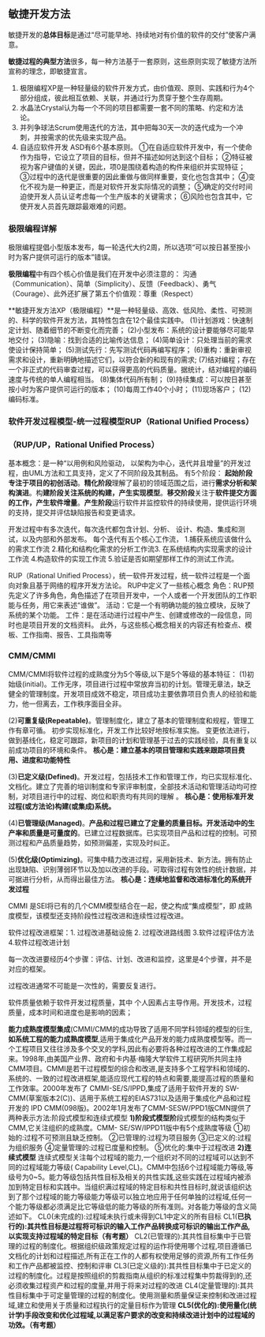 ## 敏捷开发方法
敏捷开发的**总体目标**是通过“尽可能早地、持续地对有价值的软件的交付”使客户满意。

**敏捷过程的典型方法**很多，每一种方法基于一套原则，这些原则实现了敏捷方法所宣称的理念，即敏捷宣言。
1. 极限编程XP是一种轻量级的软件开发方式，由价值观、原则、实践和行为4个部分组成，彼此相互依赖、关联，并通过行为贯穿于整个生存周期。
2. 水晶法Crystal认为每一个不同的项目都需要一套不同的策略、约定和方法论。
3. 并列争球法Scrum使用迭代的方法，其中把每30天一次的迭代成为一个冲刺，并按需求的优先级来实现产品。
4. 自适应软件开发 ASD有6个基本原则。
①在自适应软件开发中，有一个使命作为指导，它设立了项目的目标，但并不描述如何达到这个目标；
②特征被视为客户键值的关键，因此，项0是围绕着构造的构件来组织并实现特征；
③过程中的迭代是很重要的因此重做与做同样重要，变化也包含其中；
④变化不视为是一种更正，而是对软件开发实际情况的调整；
⑤确定的交付时间迫使开发人员认证考虑每一个生产版本的关键需求；
⑥风险也包含其中，它使开发人员首先跟踪最艰难的问题。


### 极限编程详解
极限编程提倡小型版本发布，每一轮迭代大约2周，所以选项“可以按日甚至按小时为客户提供可运行的版本”错误。

**极限编程**中有四个核心价值是我们在开发中必须注意的：
沟通（Communication）、简单（Simplicity）、反馈（Feedback）、勇气（Courage）、此外还扩展了第五个价值观：尊重（Respect）

**敏捷开发方法XP（极限编程）**是一种轻量级、高效、低风险、柔性、可预测的、科学的软件开发方法，其特性包含在12个最佳实践中。
(1)计划游戏：快速制定计划、随着细节的不断变化而完善；
(2)小型发布：系统的设计要能够尽可能早地交付；
(3)隐喻：找到合适的比喻传达信息；
(4)简单设计：只处理当前的需求使设计保持简单；
(5)测试先行：先写测试代码再编写程序；
(6)重构：重新审视需求和设计，重新明确地描述它们，以符合新的和现有的需求;
(7)结对编程；存在一个非正式的代码审查过程，可以获得更高的代码质量。据统计，结对编程的编码速度与传统的单人编程相当。
(8)集体代码所有制；
(9)持续集成：可以按日甚至按小时为客户提供可运行的版本；
(10)每周工作40个小时；
(11)现场客户；
(12)编码标准。


### 软件开发过程模型-统一过程模型RUP（Rational Unified Process）

### （RUP/UP，Rational Unified Process）
基本概念：是一种“以用例和风险驱动， 以架构为中心，迭代并且增量”的开发过程，由UML方法和工具支持，定义了不同阶段及其制品。
有5个阶段： **起始阶段专注于项目的初创活动**。**精化阶段**理解了最初的领域范围之后，进行**需求分析和架构演进**。构**建阶段关注系统的构建，产生实现模型**。**移交阶段**关注于**软件提交方面的工作，产生软件增量**。**产生阶段**运行软件并监控软件的持续使用，提供运行环境的支持，提交并评估缺陷报告和变更请求。

开发过程中有多次迭代，每次迭代都包含计划、分析、 设计、构造、集成和测试，以及内部和外部发布。
每个迭代有五个核心工作流，
1.捕获系统应该做什么的需求工作流 2.精化和结构化需求的分析工作流3. 在系统结构内实现需求的设计工作流 4.构造软件的实现工作流 5.验证是否如期望那样工作的测试工作流。

RUP（Rational Unified Process），统一软件开发过程，统一软件过程是一个面向对象且基于网络的程序开发方法论。
RUP中定义了一些核心概念
角色：RUP预先定义了许多角色，角色描述了在项目开发中，一个人或者一个开发团队的工作职能与任务，用它来表述“谁做”。
活动：它是一个有明确功能的独立模块，反映了系统的某个功能。
工件：是在活动进行过程中产生、创建或修改的一段信息，同时也是项目开发的文档资料。
此外，与这些核心概念相关的内容还有检查点、模板、工作指南、报告、工具指南等

### CMM/CMMI
CMM/CMMI将软件过程的成熟度分为5个等级,以下是5个等级的基本特征：
(1)初始级(initial)。工作无序，项目进行过程中常放弃当初的计划。管理无章法，缺乏健全的管理制度。开发项目成效不稳定，项目成功主要依靠项目负责人的经验和能力，他一但离去，工作秩序面目全非。

(2)**可重复级(Repeatable)**。管理制度化，建立了基本的管理制度和规程，管理工作有章可循。 初步实现标准化，开发工作比较好地按标准实施。 变更依法进行，做到基线化，稳定可跟踪，新项目的计划和管理基于过去的实践经验，具有重复以前成功项目的环境和条件。  **核心是：建立基本的项目管理和实践来跟踪项目费用、进度和功能特性**

(3)**已定义级(Defined)**。开发过程，包括技术工作和管理工作，均已实现标准化、文档化。建立了完善的培训制度和专家评审制度，全部技术活动和管理活动均可控制，对项目进行中的过程、岗位和职责均有共同的理解 。 **核心是：使用标准开发过程(或方法论)构建(或集成)系统。**


(4)**已管理级(Managed)**。**产品和过程已建立了定量的质量目标。开发活动中的生产率和质量是可量度的**。已建立过程数据库。已实现项目产品和过程的控制。可预测过程和产品质量趋势，如预测偏差，实现及时纠正。 

(5)**优化级(Optimizing)**。可集中精力改进过程，采用新技术、新方法。拥有防止出现缺陷、识别薄弱环节以及加以改进的手段。可取得过程有效性的统计数据，并可据进行分析，从而得出最佳方法。 **核心是：连续地监督和改进标准化的系统开发过程**

CMMI 是SEI将已有的几个CMM模型结合在一起，使之构成“集成模型”，即 成熟度模型，该模型还支持阶段性过程改进和连续性过程改进。

软件过程改进框架：1. 过程改进基础设施 2. 过程改进路线图 3.软件过程评估方法 4.软件过程改进计划

每一次改进要经历4个步骤：评估、计划、改进和监控，这里是4个步骤，并不是对应的框架。

过程改进通常不可能是一次性的，需要反复进行。

软件质量依赖于软件开发过程质量，其中 个人因素占主导作用。开发技术，过程质量，成本时间和进度也是影响的因素；

**能力成熟度模型集成**(CMMI/CMM的成功导致了适用不同学科领域的模型的衍生,**如系统工程的能力成熟度模型**,适用于集成化产品开发的能力成熟度模型等。而一个工程项目又往往涉及多个交叉的学科,因此有必要将各种过程改进的工作集成起来。1998年,由美国产业界、政府和卡内基·梅隆大学软件工程研究所共同主持CMM项目。CMMI是若干过程模型的综合和改进,是支持多个工程学科和领域的、系统的、一致的过程改进框架,能适应现代工程的特点和需要,能提高过程的质量和工作效率。2000年发布了 CMMI-SE/S/IPPD,集成了适用于软件开发的 SW-CMM(草案版本2(C))、适用于系统工程的EIAS731以及适用于集成化产品和过程开发的 IPD CMM(098版)。2002年1月发布了CMM-SESW/PPD1版CMN提供了两种表示方法:阶段式模型和连续式模型
**1)阶段式模型阶**段式模型的结构类似于CMM,它关注组织的成熟度。CMM- SE/SW/IPPD11版中有5个成熟度等级
①初始的:过程不可预测且缺乏控制。
②已管理的:过程为项目服务
③已定义的:过程为组织服务
④定量管理的:过程已度量和控制。
⑤优化的:集中于过程改进
**2)连续式模型**
连续式模型关注每个过程域的能力,一个组织对不同的过程域可以达到不同的过程域能力等级( Capability Level,CL)。CMM中包括6个过程域能力等级,等级号为0~5。能力等级包括共性目标及相关的共性实践,这些实践在过程域内被添加到特定目标和实践中。当组织满过程域的特定目标和共性目标时,就说该组织达到了那个过程域的能力等级能力等级可以独立地应用于任何单独的过程域,任何一个能力等级都必须满足比它等级低的能力等级的所有准则。对各能力等级的含义简述如下。
CL0(未完成的):过程域未执行或未得到CL1中定义的所有目标
CL1(**已执行的):其共性目标是过程将可标识的输入工作产品转换成可标识的输出工作产品,以实现支持过程域的特定目标（有考题）**
CL2(已管理的):其共性目标集中于已管理的过程的制度化。根据组织级政策规定过程的运作将使用哪个过程,项目遵循已文档化的计划和过程描述,所有正在工作的人都有权使用足够的资源,所有工作任务和工作产品都被监控、控制和评审
CL3(已定义级的):其共性目标集中于已定义的过程的制度化。过程是按照组织的剪裁指南从组织的标准过程集中剪裁得到的,还必须收集过程资产和过程的度量,并用于将来对过程的改进
CL4(定量管理的):其共性目标集中于可定量管理的过程的制度化。使用测量和质量保证来控制和改进过程域,建立和使用关于质量和过程执行的定量目标作为管理
**CL5(优化的):使用量化(统计学)手段改变和优化过程域,以满足客户要求的改变和持续改进计划中的过程域的功效。（有考题）**







